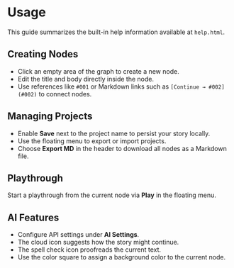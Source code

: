 # Usage

This guide summarizes the built-in help information available at `help.html`.

## Creating Nodes

- Click an empty area of the graph to create a new node.
- Edit the title and body directly inside the node.
- Use references like `#001` or Markdown links such as `[Continue → #002](#002)` to connect nodes.

## Managing Projects

- Enable **Save** next to the project name to persist your story locally.
- Use the floating menu to export or import projects.
- Choose **Export MD** in the header to download all nodes as a Markdown file.

## Playthrough

Start a playthrough from the current node via **Play** in the floating menu.

## AI Features

- Configure API settings under **AI Settings**.
- The cloud icon suggests how the story might continue.
- The spell check icon proofreads the current text.
- Use the color square to assign a background color to the current node.
